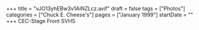 +++
title = "vJO13yhEBw3v1AiNZLcz.avif"
draft = false
tags = ["Photos"]
categories = ["Chuck E. Cheese's"]
pages = ["January 1999"]
startDate = ""
+++
CEC-Stage Front SVHS

